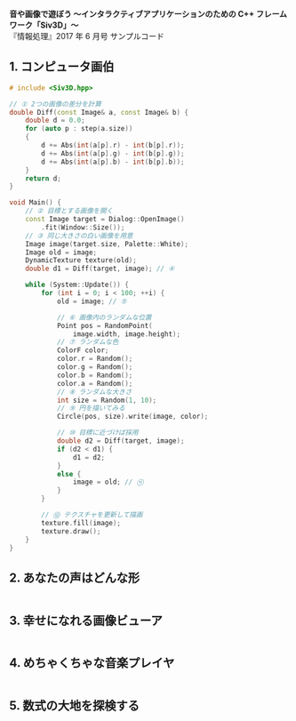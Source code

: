 **音や画像で遊ぼう ～インタラクティブアプリケーションのための C++ フレームワーク「Siv3D」～**  
『情報処理』2017 年 6 月号 サンプルコード

## 1. コンピュータ画伯
```cpp
# include <Siv3D.hpp>

// ① 2つの画像の差分を計算
double Diff(const Image& a, const Image& b) {
	double d = 0.0;
	for (auto p : step(a.size))
	{
		d += Abs(int(a[p].r) - int(b[p].r));
		d += Abs(int(a[p].g) - int(b[p].g));
		d += Abs(int(a[p].b) - int(b[p].b));
	}
	return d;
}

void Main() {
	// ② 目標とする画像を開く
	const Image target = Dialog::OpenImage()
		.fit(Window::Size());
	// ③ 同じ大きさの白い画像を用意
	Image image(target.size, Palette::White);
	Image old = image;
	DynamicTexture texture(old);
	double d1 = Diff(target, image); // ④

	while (System::Update()) {
		for (int i = 0; i < 100; ++i) {
			old = image; // ⑤

			// ⑥ 画像内のランダムな位置
			Point pos = RandomPoint(
				image.width, image.height);
			// ⑦ ランダムな色
			ColorF color;
			color.r = Random();
			color.g = Random();
			color.b = Random();
			color.a = Random();
			// ⑧ ランダムな大きさ
			int size = Random(1, 10);
			// ⑨ 円を描いてみる
			Circle(pos, size).write(image, color);

			// ⑩ 目標に近づけば採用
			double d2 = Diff(target, image);
			if (d2 < d1) {
				d1 = d2;
			}
			else {
				image = old; // ⑪
			}
		}

		// ⑫ テクスチャを更新して描画
		texture.fill(image);
		texture.draw();
	}
}
```


## 2. あなたの声はどんな形

```cpp


```

## 3. 幸せになれる画像ビューア

```cpp


```

## 4. めちゃくちゃな音楽プレイヤ

```cpp


```

## 5. 数式の大地を探検する

```cpp


```
